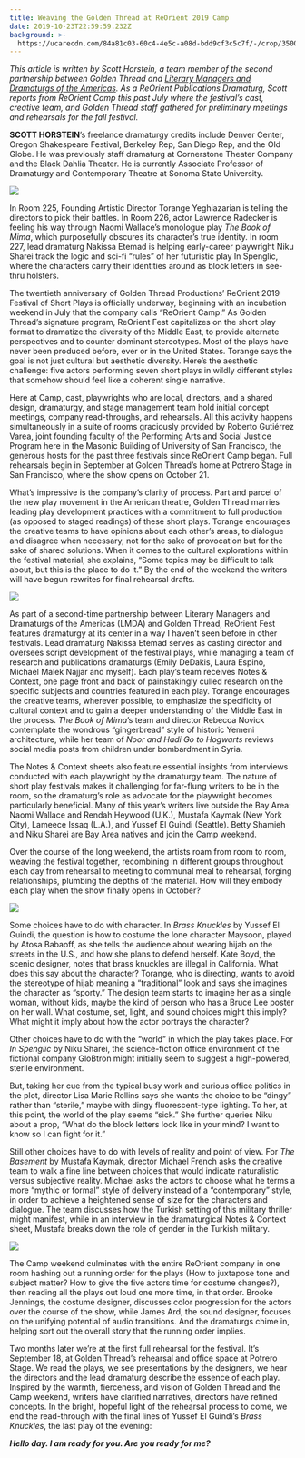 ```yaml
---
title: Weaving the Golden Thread at ReOrient 2019 Camp
date: 2019-10-23T22:59:59.232Z
background: >-
  https://ucarecdn.com/84a81c03-60c4-4e5c-a08d-bdd9cf3c5c7f/-/crop/3500x2407/0,215/-/preview/
---
```

_This article is written by Scott Horstein, a team member of the second partnership between Golden Thread and_ [_Literary Managers and Dramaturgs of the Americas_](https://lmda.org/)_. As a ReOrient Publications Dramaturg, Scott reports from ReOrient Camp this past July where the festival’s cast, creative team, and Golden Thread staff gathered for preliminary meetings and rehearsals for the fall festival._

**SCOTT HORSTEIN**’s freelance dramaturgy credits include Denver Center, Oregon Shakespeare Festival, Berkeley Rep, San Diego Rep, and the Old Globe. He was previously staff dramaturg at Cornerstone Theater Company and the Black Dahlia Theater. He is currently Associate Professor of Dramaturgy and Contemporary Theatre at Sonoma State University.

![](https://ucarecdn.com/11ce948f-1249-4081-a766-3a5f243cf66a/)

In Room 225, Founding Artistic Director Torange Yeghiazarian is telling the directors to pick their battles. In Room 226, actor Lawrence Radecker is feeling his way through Naomi Wallace’s monologue play _The Book of Mima_, which purposefully obscures its character’s true identity. In room 227, lead dramaturg Nakissa Etemad is helping early-career playwright Niku Sharei track the logic and sci-fi “rules” of her futuristic play In Spenglic, where the characters carry their identities around as block letters in see-thru holsters.

The twentieth anniversary of Golden Thread Productions’ ReOrient 2019 Festival of Short Plays is officially underway, beginning with an incubation weekend in July that the company calls “ReOrient Camp.” As Golden Thread’s signature program, ReOrient Fest capitalizes on the short play format to dramatize the diversity of the Middle East, to provide alternate perspectives and to counter dominant stereotypes. Most of the plays have never been produced before, ever or in the United States. Torange says the goal is not just cultural but aesthetic diversity. Here’s the aesthetic challenge: five actors performing seven short plays in wildly different styles that somehow should feel like a coherent single narrative.

Here at Camp, cast, playwrights who are local, directors, and a shared design, dramaturgy, and stage management team hold initial concept meetings, company read-throughs, and rehearsals. All this activity happens simultaneously in a suite of rooms graciously provided by Roberto Gutiérrez Varea, joint founding faculty of the Performing Arts and Social Justice Program here in the Masonic Building of University of San Francisco, the generous hosts for the past three festivals since ReOrient Camp began. Full rehearsals begin in September at Golden Thread’s home at Potrero Stage in San Francisco, where the show opens on October 21. 

What’s impressive is the company’s clarity of process. Part and parcel of the new play movement in the American theatre, Golden Thread marries leading play development practices with a commitment to full production (as opposed to staged readings) of these short plays. Torange encourages the creative teams to have opinions about each other’s areas, to dialogue and disagree when necessary, not for the sake of provocation but for the sake of shared solutions. When it comes to the cultural explorations within the festival material, she explains, “Some topics may be difficult to talk about, but this is the place to do it.” By the end of the weekend the writers will have begun rewrites for final rehearsal drafts.

![](https://ucarecdn.com/e8ee1d43-5ade-4c56-a9d6-287904a240e2/)

As part of a second-time partnership between Literary Managers and Dramaturgs of the Americas (LMDA) and Golden Thread, ReOrient Fest features dramaturgy at its center in a way I haven’t seen before in other festivals. Lead dramaturg Nakissa Etemad serves as casting director and oversees script development of the festival plays, while managing a team of research and publications dramaturgs (Emily DeDakis, Laura Espino, Michael Malek Najjar and myself). Each play’s team receives Notes & Context, one page front and back of painstakingly culled research on the specific subjects and countries featured in each play. Torange encourages the creative teams, wherever possible, to emphasize the specificity of cultural context and to gain a deeper understanding of the Middle East in the process. _The Book of Mima_’s team and director Rebecca Novick contemplate the wondrous “gingerbread” style of historic Yemeni architecture, while her team of _Noor and Hadi Go to Hogwarts_ reviews social media posts from children under bombardment in Syria.

The Notes & Context sheets also feature essential insights from interviews conducted with each playwright by the dramaturgy team. The nature of short play festivals makes it challenging for far-flung writers to be in the room, so the dramaturg’s role as advocate for the playwright becomes particularly beneficial. Many of this year’s writers live outside the Bay Area: Naomi Wallace and Rendah Heywood (U.K.), Mustafa Kaymak (New York City), Lameece Issaq (L.A.), and Yussef El Guindi (Seattle). Betty Shamieh and Niku Sharei are Bay Area natives and join the Camp weekend.

Over the course of the long weekend, the artists roam from room to room, weaving the festival together, recombining in different groups throughout each day from rehearsal to meeting to communal meal to rehearsal, forging relationships, plumbing the depths of the material. How will they embody each play when the show finally opens in October?

![](https://ucarecdn.com/05b73493-8c8b-4a58-b6fe-896451a5b673/)

Some choices have to do with character. In _Brass Knuckles_ by Yussef El Guindi, the question is how to costume the lone character Maysoon, played by Atosa Babaoff, as she tells the audience about wearing hijab on the streets in the U.S., and how she plans to defend herself. Kate Boyd, the scenic designer, notes that brass knuckles are illegal in California. What does this say about the character? Torange, who is directing, wants to avoid the stereotype of hijab meaning a “traditional” look and says she imagines the character as “sporty.” The design team starts to imagine her as a single woman, without kids, maybe the kind of person who has a Bruce Lee poster on her wall. What costume, set, light, and sound choices might this imply? What might it imply about how the actor portrays the character?

Other choices have to do with the “world” in which the play takes place. For _In Spenglic_ by Niku Sharei, the science-fiction office environment of the fictional company GloBtron might initially seem to suggest a high-powered, sterile environment.

But, taking her cue from the typical busy work and curious office politics in the plot, director Lisa Marie Rollins says she wants the choice to be “dingy” rather than “sterile,” maybe with dingy fluorescent-type lighting. To her, at this point, the world of the play seems “sick.” She further queries Niku about a prop, “What do the block letters look like in your mind? I want to know so I can fight for it.”

Still other choices have to do with levels of reality and point of view. For _The Basement_ by Mustafa Kaymak, director Michael French asks the creative team to walk a fine line between choices that would indicate naturalistic versus subjective reality. Michael asks the actors to choose what he terms a more “mythic or formal” style of delivery instead of a “contemporary” style, in order to achieve a heightened sense of size for the characters and dialogue. The team discusses how the Turkish setting of this military thriller might manifest, while in an interview in the dramaturgical Notes & Context sheet, Mustafa breaks down the role of gender in the Turkish military.

![](https://ucarecdn.com/302fce5a-8164-4175-8b84-465995e6c68e/)

The Camp weekend culminates with the entire ReOrient company in one room hashing out a running order for the plays (How to juxtapose tone and subject matter? How to give the five actors time for costume changes?), then reading all the plays out loud one more time, in that order. Brooke Jennings, the costume designer, discusses color progression for the actors over the course of the show, while James Ard, the sound designer, focuses on the unifying potential of audio transitions. And the dramaturgs chime in, helping sort out the overall story that the running order implies.

Two months later we’re at the first full rehearsal for the festival. It’s September 18, at Golden Thread’s rehearsal and office space at Potrero Stage. We read the plays, we see presentations by the designers, we hear the directors and the lead dramaturg describe the essence of each play. Inspired by the warmth, fierceness, and vision of Golden Thread and the Camp weekend, writers have clarified narratives, directors have refined concepts. In the bright, hopeful light of the rehearsal process to come, we end the read-through with the final lines of Yussef El Guindi’s _Brass Knuckles_, the last play of the evening:

**_Hello day. I am ready for you. Are you ready for me?_**
